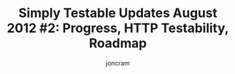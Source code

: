 ---
title: "Simply Testable Updates August 2012 #2: Progress, HTTP Testability, Roadmap"
short_title: "Simply Testable Updates Aug #2: Progress, HTTP Testability, Roadmap"
author: joncram
newsletter:
    issue_number: third
    url: https://us5.campaign-archive1.com/?u=ac75e33d993d2b502e333ddd0&amp;id=6b96d0e5e1
    closing_sentence: Expect the next in a week from now, August 15 2012.
    highlights:
        - Wrote about <a href="https://blog.simplytestable.com/http-failures-and-what-to-test-for-in-http-applications/">HTTP Failures and what to test for in HTTP applications</a>, detailing common failures in HTTP communication and what to cover to make sure you application doesn't break when HTTP fails
        - Covered <a href="https://blog.simplytestable.com/opensource-libraries-weve-created-and-how-we-use-them-part-two-point-two-http-testability/">HTTP testability</a> in part two point two in a series on  opensource libraries we've developed to support the service
        - "Completed development of worker activation: a new worker can request activation with the core application, enabling the automated rapid deployment of workers"
        - Started building an automated integration environment
        - Published a roadmap detailing the <a href="https://simplytestable.com/roadmap/">history and future development</a> plans for Simply Testable
---